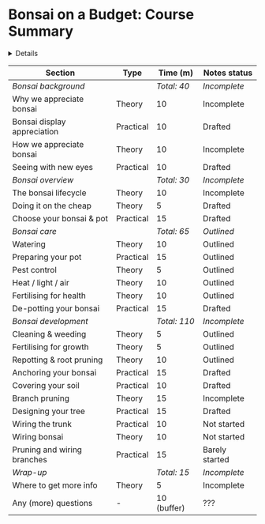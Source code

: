 # Bonsai on a Budget: Course Summary

<details>

## Meta - hide/remove before sharing

### Why this page
I'd like to keep this separate:
a. to make it easy to print before the session, and
a. to allow me to tweak the timings without affecting content-related files

### To do
+ Is there any way to make columns hideable?
	- If so: apply it to the "notes status" column, and add a "target start time" column
+ Add numbering?
+ Add indents for sub-sections?  Is this possible in github md?
+ Remove "notes status" section once all sections are in good shape

</details>

| **Section**                      | **Type**  | **Time (m)** | Notes status |
|----------------------------------|-----------|-----------|---------------|
| *Bonsai background*              |           | *Total: 40* | *Incomplete* |
| Why we appreciate bonsai         | Theory    | 10 | Incomplete |
| Bonsai display appreciation      | Practical | 10 | Drafted |
| How we appreciate bonsai         | Theory    | 10 | Incomplete |
| Seeing with new eyes             | Practical | 10 | Drafted |
| *Bonsai overview*                |           | *Total: 30* | *Incomplete* |
| The bonsai lifecycle             | Theory    | 10 | Incomplete |
| Doing it on the cheap            | Theory    | 5 | Drafted |
| Choose your bonsai & pot         | Practical | 15 | Drafted |
| *Bonsai care*                    |           | *Total: 65* | *Outlined* |
| Watering                         | Theory    | 10 | Outlined |
| Preparing your pot               | Practical | 15 | Outlined |
| Pest control                     | Theory    | 5 | Outlined |
| Heat / light / air               | Theory    | 10 | Outlined |
| Fertilising for health           | Theory    | 10 | Outlined |
| De-potting your bonsai           | Practical | 15 | Drafted |
| *Bonsai development*             |           | *Total: 110* | *Incomplete* |
| Cleaning & weeding               | Theory    | 5 | Outlined |
| Fertilising for growth           | Theory    | 5 | Outlined |
| Repotting & root pruning         | Theory    | 10 | Outlined |
| Anchoring your bonsai            | Practical | 15 | Drafted |
| Covering your soil               | Practical | 10 | Drafted |
| Branch pruning                   | Theory    | 15 | Incomplete |
| Designing your tree              | Practical | 15 | Drafted |
| Wiring the trunk                 | Practical | 10 | Not started |
| Wiring bonsai                    | Theory    | 10 | Not started |
| Pruning and wiring branches      | Practical | 15 | Barely started |
| *Wrap-up*                        |           | *Total: 15* | *Incomplete* |
| Where to get more info           | Theory    | 5 | Incomplete |
| Any (more) questions             | - | 10 (buffer) | ??? |

